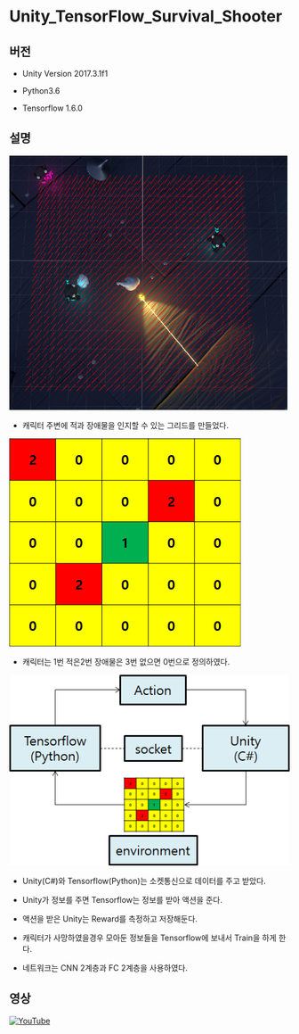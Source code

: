 # Unity_TensorFlow_Survival_Shooter
## 버전
- Unity Version 2017.3.1f1

- Python3.6

- Tensorflow 1.6.0

## 설명
![Iagem1](./Image/Image1.png)

- 캐릭터 주변에 적과 장애물을 인지할 수 있는 그리드를 만들었다.

![Iagem2](./Image/Image2.png)

- 캐릭터는 1번 적은2번 장애물은 3번 없으면 0번으로 정의하였다.

![Iagem3](./Image/Image3.png)

- Unity(C#)와 Tensorflow(Python)는 소켓통신으로 데이터를 주고 받았다.

- Unity가 정보를 주면 Tensorflow는 정보를 받아 액션을 준다.

- 액션을 받은 Unity는 Reward를 측정하고 저장해둔다.

- 캐릭터가 사망하였을경우 모아둔 정보들을 Tensorflow에 보내서 Train을 하게 한다.

- 네트워크는 CNN 2계층과 FC 2계층을 사용하였다.
## 영상
[![YouTube](http://img.youtube.com/vi/Dg6k8A0EFG0/0.jpg)](https://youtu.be/Dg6k8A0EFG0)
